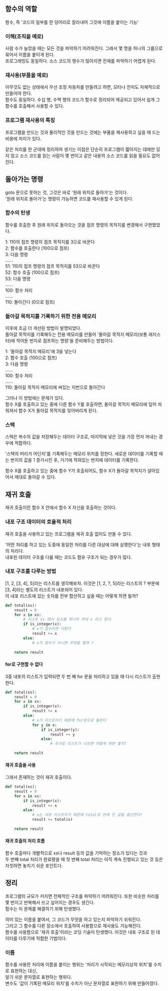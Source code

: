 ## 함수의 역할

함수, 즉 '코드의 일부를 한 덩어리로 잘라내어 그것에 이름을 붙이는 기능'

### 이해(조직을 예로)

사람 수가 늘었을 때는 모든 것을 파악하기 어려워진다. 그래서 몇 명을 하나의 그룹으로 묶어서 이름을 붙이게 된다.  
프로그래밍도 동일하다. 소스 코드의 행수가 많아지면 전체를 파악하기 어렵게 된다.

### 재사용(부품을 예로)

아무것도 없는 상태에서 무선 조정 자동차를 만들려고 하면, 모터나 전지도 자체적으로 만들어야 한다.  
함수도 동일하다. 수십 행, 수백 행의 코드가 함수로 정리되어 제공되고 있어서 쉽게 그 함수를 호출해서 사용할 수 있다.

### 프로그램 재사용의 특징

프로그램을 만드는 것과 물리적인 것을 만드는 것에는 부품을 재사용하고 싶을 때 드는 비용에 차이가 있다.

같은 처리를 한 군데에 정리하여 생기는 이점은 단순히 프로그램이 짧아지는 데에만 있지 않고 소스 코드를 읽는 사람이 몇 번이고 같은 내용의 소스 코드를 읽을 필요도 없어진다.

## 돌아가는 명령

goto 문으로 못하는 것, 그것은 바로 '원래 위치로 돌아가'는 것이다.  
'원래 위치로 돌아가'는 명령이 가능하면 코드를 재사용할 수 있게 된다.

### 함수의 탄생

함수를 호출한 후 원래 위치로 돌아오는 것을 점프 명령의 목적지를 변경해서 구현했었다.  

1: 110의 점프 명령의 점프 목적지를 3으로 바꾼다  
2: 함수를 호출한다 (100으로 점프)  
3: 다음 명령  
......  
51: 110의 점프 명령의 점프 목적지를 53으로 바꾼다  
52: 함수 호출 (100으로 점프)  
53: 다음 명령  
......  
100: 함수 처리  
......  
110: 돌아간다 (0으로 점프)  

### 돌아갈 목적지를 기록하기 위한 전용 메모리

이후에 조금 더 개선된 방법이 발명되었다.  
돌아갈 목적지를 기록해두는 전용 메모리를 만들어 '돌아갈 목적지 메모리(보통 레지스터)에 적어둔 번지로 점프하는 명령'을 준비해두는 방법이다.  

1: '돌아갈 목적지 메모리'에 3을 넣는다  
2: 함수 호출 (100으로 점프)  
3: 다음 명령  
......  
100: 함수 처리  
......  
110: 돌아갈 목적지 메모리에 써있는 지번으로 돌아간다  

그러나 이 방법에는 문제가 있다.  
함수 X를 호출하고 있는 중에 다른 함수 Y를 호출하면, 돌아갈 목적지 메모리에 덮어 씌워져서 함수 X가 돌아갈 목적지를 잊어버리게 된다.

### 스택

스택은 복수의 값을 저장해두는 데이터 구조로, 마지막에 넣은 것을 가장 먼저 꺼내는 경우에 적합하다.  

'스택의 머리가 어딘지'를 기록해두는 메모리 위치를 정한다. 새로운 데이터를 기록할 때는 번지의 값을 1 증가시킨 후, 거기에 적혀있는 번지에 데이터를 기록한다.  

함수 X를 호출하고 있는 중에 함수 Y가 호출되어도, 함수 X가 돌아갈 목적지가 살아있어서 제대로 돌아갈 수 있다.

## 재귀 호출

재귀 호출이란 함수 X 안에서 함수 X 자신을 호출하는 것이다.

### 내포 구조 데이터의 호율적 처리

재귀 호출을 사용하고 있는 프로그램을 재귀 호출 없이도 만들 수 있다.  

'어떤 처리를 하고 있는 도중에 동일한 처리를 다른 대상에 대해 실행한다'는 내포 형태의 처리다.  
내포된 데이터 구조를 다룰 때는 코드도 함유 구조가 되는 경우가 많다.

### 내포 구조를 다루는 방법

[1, 2, [3, 4], 5]라는 리스트를 생각해보자. 이것은 [1, 2, ?, 5]라는 리스트의 ? 부분에 [3, 4]라는 별도의 리스트가 내포되어 있다.  
이 내포 리스트에 있는 숫자를 전부 합산하고 싶을 때는 어떻게 하면 될까?  

```Python
def total(xs):
    result = 0
    for x in xs:
        # 리스트 xs 에서 요소를 하나씩 꺼내 x 라고 한다.
        if is_integer(x):
            # x가 정수이면 더한다
            result += x
        else:
            # x가 정수가 아니면 무엇을 할까 ?
    
    return result
```

#### for로 구현할 수 없다

3중 내포의 리스트가 입력되면 두 번 째 for 문을 처리하고 있을 때 다시 리스트가 출현한다.

```Python
def total(xs):
    result = 0
    for x in xs:
        if is_integer(x):
            result += x
        else:
            # x가 리스트이기 때문에 for문으로 돌린다
            for y in x:
                if is_integer(y):
                    result += y
                else:
                    # 추가로 리스트가 나오면 어떻게 하면 좋지?
    
    return result
```

#### 재귀 호출을 사용

그래서 존재하는 것이 재귀 호출이다.

```Python
def total(xs):
    result = 0
    for x in xs:
        if is_integer(x):
            result += x
        else:
            # x는 내포 리스트이기 때문에 total로 안에 든 값을 합산한다!
            result += total(x)
        
    return result
```

#### 재귀 호출의 처리 흐름

함수 호출마다 개별적으로 xs나 result 등의 값을 기억하는 장소가 있다는 것과  
두 번째 total 처리가 완료됐을 때 첫 번째 total 처리는 아직 계속 진행되고 있는 것 등은 자칫하면 놓치기 쉬운 포인트다.

## 정리

프로그램의 규모가 커지면 전체적인 구조를 파악하기 어려워진다. 또한 비슷한 처리를 몇 번이고 반복해서 쓰고 싶어지는 경우도 생긴다.  
함수는 이 문제를 해결하기 위해 탄생했다.  

의미 있는 이름을 붙여서, 그 코드가 무엇을 하고 있는지 파악하기 쉬워진다.  
그리고 그 함수를 다른 장소에서 호출하여 사용함으로 재사용도 가능해진다.  
함수를 사용함으로 '재귀 호출'이라는 코딩 기술이 탄생했다. 이것은 내포 구조로 된 데이터를 다루기에 적합한 기법이다.

### 이름

함수를 사용한 처리에 이름을 붙이는 행위는 '처리가 시작되는 메모리상의 위치'를 수치로 표현하는 대신,  
알기 쉬운 문자열로 표현하는 행위다.  
변수도 '값이 기록된 메모리 위치'를 수치가 아닌 문자열로 표현하기 위해 만들어졌다.
